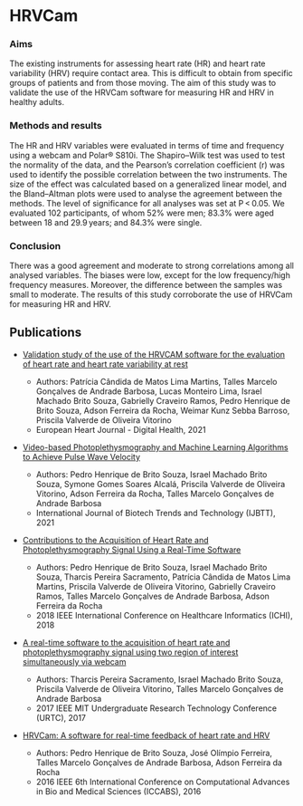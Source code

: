 # HRVCam

### Aims
The existing instruments for assessing heart rate (HR) and heart rate variability (HRV) require contact area. This is difficult to obtain from specific groups of patients and from those moving. The aim of this study was to validate the use of the HRVCam software for measuring HR and HRV in healthy adults.

### Methods and results
The HR and HRV variables were evaluated in terms of time and frequency using a webcam and Polar® S810i. The Shapiro–Wilk test was used to test the normality of the data, and the Pearson’s correlation coefficient (r) was used to identify the possible correlation between the two instruments. The size of the effect was calculated based on a generalized linear model, and the Bland–Altman plots were used to analyse the agreement between the methods. The level of significance for all analyses was set at P < 0.05. We evaluated 102 participants, of whom 52% were men; 83.3% were aged between 18 and 29.9 years; and 84.3% were single.

### Conclusion
There was a good agreement and moderate to strong correlations among all analysed variables. The biases were low, except for the low frequency/high frequency measures. Moreover, the difference between the samples was small to moderate. The results of this study corroborate the use of HRVCam for measuring HR and HRV.

## Publications

- [Validation study of the use of the HRVCAM software for the evaluation of heart rate and heart rate variability at rest](https://academic.oup.com/ehjdh/article/3/1/98/6446032)
  - Authors: Patrícia Cândida de Matos Lima Martins, Talles Marcelo Gonçalves de Andrade Barbosa, Lucas Monteiro Lima, Israel Machado Brito Souza, Gabrielly Craveiro Ramos, Pedro Henrique de Brito Souza, Adson Ferreira da Rocha, Weimar Kunz Sebba Barroso, Priscila Valverde de Oliveira Vitorino
  - European Heart Journal - Digital Health, 2021

- [Video-based Photoplethysmography and Machine Learning Algorithms to Achieve Pulse Wave Velocity](https://www.ijbttjournal.org/archives/ijbtt-v11i1p602)
  - Authors: Pedro Henrique de Brito Souza, Israel Machado Brito Souza, Symone Gomes Soares Alcalá, Priscila Valverde de Oliveira Vitorino, Adson Ferreira da Rocha, Talles Marcelo Gonçalves de Andrade Barbosa
  - International Journal of Biotech Trends and Technology (IJBTT), 2021
 
- [Contributions to the Acquisition of Heart Rate and Photoplethysmography Signal Using a Real-Time Software](https://ieeexplore.ieee.org/document/8419379)
  - Authors: Pedro Henrique de Brito Souza, Israel Machado Brito Souza, Tharcis Pereira Sacramento, Patrícia Cândida de Matos Lima Martins, Priscila Valverde de Oliveira Vitorino, Gabrielly Craveiro Ramos, Talles Marcelo Gonçalves de Andrade Barbosa, Adson Ferreira da Rocha
  - 2018 IEEE International Conference on Healthcare Informatics (ICHI), 2018
 
- [A real-time software to the acquisition of heart rate and photoplethysmography signal using two region of interest simultaneously via webcam](https://ieeexplore.ieee.org/document/8284207)
  - Authors: Tharcis Pereira Sacramento, Israel Machado Brito Souza, Priscila Valverde de Oliveira Vitorino, Talles Marcelo Gonçalves de Andrade Barbosa
  - 2017 IEEE MIT Undergraduate Research Technology Conference (URTC), 2017
 
- [HRVCam: A software for real-time feedback of heart rate and HRV](https://ieeexplore.ieee.org/document/7802767)
  - Authors: Pedro Henrique de Brito Souza, José Olímpio Ferreira, Talles Marcelo Gonçalves de Andrade Barbosa, Adson Ferreira da Rocha
  - 2016 IEEE 6th International Conference on Computational Advances in Bio and Medical Sciences (ICCABS), 2016
